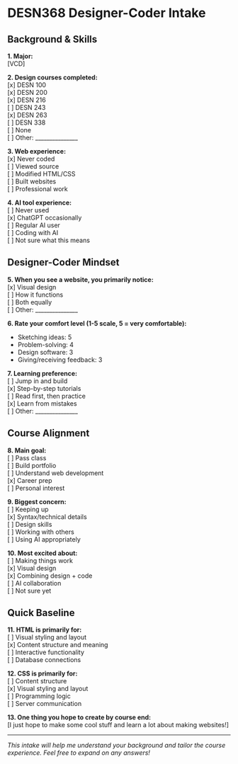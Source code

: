 # DESN368 Designer-Coder Intake

## Background & Skills

**1. Major:**  
[VCD]

**2. Design courses completed:**  
[x] DESN 100  
[x] DESN 200  
[x] DESN 216  
[ ] DESN 243  
[x] DESN 263  
[ ] DESN 338  
[ ] None  
[ ] Other: _______________

**3. Web experience:**  
[x] Never coded  
[ ] Viewed source  
[ ] Modified HTML/CSS  
[ ] Built websites  
[ ] Professional work

**4. AI tool experience:**  
[ ] Never used  
[x] ChatGPT occasionally  
[ ] Regular AI user  
[ ] Coding with AI  
[ ] Not sure what this means

## Designer-Coder Mindset

**5. When you see a website, you primarily notice:**  
[x] Visual design  
[ ] How it functions  
[ ] Both equally  
[ ] Other: _______________

**6. Rate your comfort level (1-5 scale, 5 = very comfortable):**  
- Sketching ideas: 5 
- Problem-solving: 4 
- Design software: 3 
- Giving/receiving feedback: 3

**7. Learning preference:**  
[ ] Jump in and build  
[x] Step-by-step tutorials  
[ ] Read first, then practice  
[x] Learn from mistakes  
[ ] Other: _______________

## Course Alignment

**8. Main goal:**  
[ ] Pass class  
[ ] Build portfolio  
[ ] Understand web development  
[x] Career prep  
[ ] Personal interest

**9. Biggest concern:**  
[ ] Keeping up  
[x] Syntax/technical details  
[ ] Design skills  
[ ] Working with others  
[ ] Using AI appropriately

**10. Most excited about:**  
[ ] Making things work  
[x] Visual design  
[x] Combining design + code  
[ ] AI collaboration  
[ ] Not sure yet

## Quick Baseline

**11. HTML is primarily for:**  
[ ] Visual styling and layout  
[x] Content structure and meaning  
[ ] Interactive functionality  
[ ] Database connections

**12. CSS is primarily for:**  
[ ] Content structure  
[x] Visual styling and layout  
[ ] Programming logic  
[ ] Server communication

**13. One thing you hope to create by course end:**  
[I just hope to make some cool stuff and learn a lot about making websites!]

---
*This intake will help me understand your background and tailor the course experience. Feel free to expand on any answers!*
